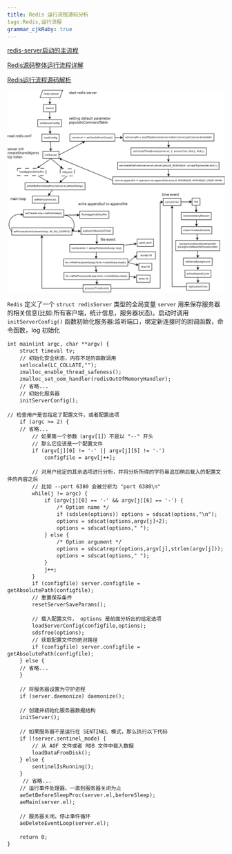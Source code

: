 ```yaml
---
title: Redis 运行流程源码分析
tags:Redis,运行流程
grammar_cjkRuby: true
---
```


[redis-server启动的主流程][1]

[Redis源码整体运行流程详解][2]

[Redis运行流程源码解析][3]


![运行流程][4]



`Redis` 定义了一个 `struct redisServer` 类型的全局变量 `server` 用来保存服务器的相关信息(比如:所有客户端，统计信息，服务器状态)。启动时调用 `initServerConfig()` 函数初始化服务器:监听端口，绑定新连接时的回调函数，命令函数，log 初始化

```c?linenum
int main(int argc, char **argv) {
    struct timeval tv;
    // 初始化安全状态，内存不足的函数调用
    setlocale(LC_COLLATE,"");
    zmalloc_enable_thread_safeness();
    zmalloc_set_oom_handler(redisOutOfMemoryHandler);
    // 省略...
    // 初始化服务器
    initServerConfig();

// 检查用户是否指定了配置文件，或者配置选项
    if (argc >= 2) {
 	// 省略...
        // 如果第一个参数（argv[1]）不是以 "--" 开头
        // 那么它应该是一个配置文件
        if (argv[j][0] != '-' || argv[j][5] != '-')
            configfile = argv[j++];

        // 对用户给定的其余选项进行分析，并将分析所得的字符串追加稍后载入的配置文件的内容之后
        // 比如 --port 6380 会被分析为 "port 6380\n"
        while(j != argc) {
            if (argv[j][0] == '-' && argv[j][6] == '-') {
                /* Option name */
                if (sdslen(options)) options = sdscat(options,"\n");
                options = sdscat(options,argv[j]+2);
                options = sdscat(options," ");
            } else {
                /* Option argument */
                options = sdscatrepr(options,argv[j],strlen(argv[j]));
                options = sdscat(options," ");
            }
            j++;
        }
        if (configfile) server.configfile = getAbsolutePath(configfile);
        // 重置保存条件
        resetServerSaveParams();

        // 载入配置文件， options 是前面分析出的给定选项
        loadServerConfig(configfile,options);
        sdsfree(options);
        // 获取配置文件的绝对路径
        if (configfile) server.configfile = getAbsolutePath(configfile);
    } else {
	// 省略...
    }

    // 将服务器设置为守护进程
    if (server.daemonize) daemonize();

    // 创建并初始化服务器数据结构
    initServer();

    // 如果服务器不是运行在 SENTINEL 模式，那么执行以下代码
    if (!server.sentinel_mode) {
        // 从 AOF 文件或者 RDB 文件中载入数据
        loadDataFromDisk();
    } else {
        sentinelIsRunning();
    }
     // 省略...
    // 运行事件处理器，一直到服务器关闭为止
    aeSetBeforeSleepProc(server.el,beforeSleep);
    aeMain(server.el);

    // 服务器关闭，停止事件循环
    aeDeleteEventLoop(server.el);

    return 0;
}
```


  [1]: https://github.com/redisbook/book/blob/master/redis-server-start.md
  [2]: http://blog.csdn.net/acceptedxukai/article/details/17842119
  [3]: http://bbs.redis.cn/forum.php?mod=viewthread&tid=55&extra=page=3
  [4]: ./images/1466670759757.jpg "1466670759757.jpg"
  [5]: https://github.com/redisbook/book/blob/master/redis-server-start.md
  [6]: https://github.com/redisbook/book/blob/master/redis-server-start.md
